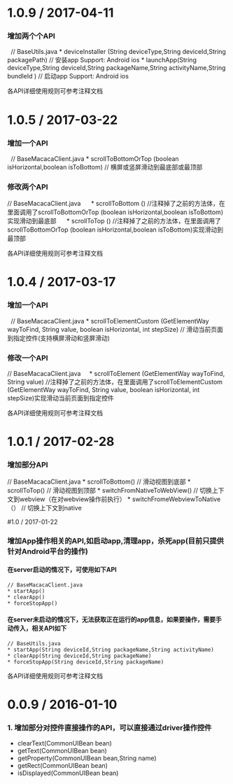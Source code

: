 # 1.0.9 / 2017-04-11
### 增加两个个API
   // BaseUtils.java
	* deviceInstaller (String deviceType,String deviceId,String packagePath) // 安装app Support: Android ios
	* launchApp(String deviceType,String deviceId,String packageName,String activityName,String bundleId ) // 启动app Support: Android ios
	
各API详细使用规则可参考注释文档

# 1.0.5 / 2017-03-22
### 增加一个API
   // BaseMacacaClient.java
	* scrollToBottomOrTop (boolean isHorizontal,boolean isToBottom) // 横屏或竖屏滑动到最底部或最顶部
	
### 修改两个API
   // BaseMacacaClient.java
      * scrollToBottom () //注释掉了之前的方法体，在里面调用了scrollToBottomOrTop (boolean isHorizontal,boolean isToBottom)实现滑动到最底部
      * scrollToTop () //注释掉了之前的方法体，在里面调用了scrollToBottomOrTop (boolean isHorizontal,boolean isToBottom)实现滑动到最顶部

各API详细使用规则可参考注释文档

# 1.0.4 / 2017-03-17
### 增加一个API
   // BaseMacacaClient.java
	* scrollToElementCustom (GetElementWay wayToFind, String value, boolean isHorizontal, int stepSize) // 滑动当前页面到指定控件(支持横屏滑动和竖屏滑动)
	
### 修改一个API
   // BaseMacacaClient.java
      * scrollToElement (GetElementWay wayToFind, String value) //注释掉了之前的方法体，在里面调用了scrollToElementCustom (GetElementWay wayToFind, String value, boolean isHorizontal, int stepSize)实现滑动当前页面到指定控件
      
各API详细使用规则可参考注释文档

# 1.0.1 / 2017-02-28
### 增加部分API
	
   // BaseMacacaClient.java
	* scrollToBottom() // 滑动视图到底部
	* scrollToTop() // 滑动视图到顶部
	* switchFromNativeToWebView() // 切换上下文到webview（在对webview操作前执行）
	* switchFromeWebviewToNative（） // 切换上下文到native
	
#1.0 / 2017-01-22
### 增加App操作相关的API,如启动app,清理app，杀死app(目前只提供针对Android平台的操作)

#### 在server启动的情况下，可使用如下API

 	// BaseMacacaClient.java
 	* startApp()
	* clearApp()
	* forceStopApp()

#### 在server未启动的情况下，无法获取正在运行的app信息，如果要操作，需要手动传入，相关API如下
 	// BaseUtils.java
 	* startApp(String deviceId,String packageName,String activityName)
 	* clearApp(String deviceId,String packageName)
 	* forceStopApp(String deviceId,String packageName)

各API详细使用规则可参考注释文档

# 0.0.9 / 2016-01-10
### 1. 增加部分对控件直接操作的API，可以直接通过driver操作控件

* clearText(CommonUIBean bean)
* getText(CommonUIBean bean)
* getProperty(CommonUIBean bean,String name)
* getRect(CommonUIBean bean)
* isDisplayed(CommonUIBean bean)
